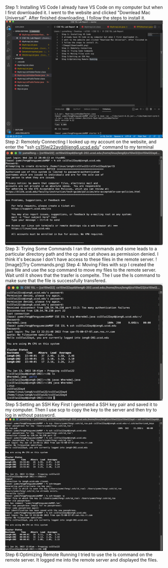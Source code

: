Step 1: Installing VS Code 
I already have VS Code on my computer but when I first downloaded it. 
I went to the website and clicked "Downlead Mac Universal". After finished downloading,
I follow the steps to install it. 
![Image](DownloadVS.png)
Step 2: Remotely Connecting
I looked up my account on the website, and enter the "ssh cs15lwi22ayd@ieng6.ucsd.edu" command to my terminal 
![Image](RemoteConnection.png)
Step 3: Trying Some Commands
I ran the commands and some leads to a particular directory path and the cp and cat shows as permission denied. I think it's because I don't have access to these files in the remote server. 
![Image](Try Commands.png)
Step 4: Moving Files with scp
I created the java file and use the scp command to move my files to the remote server. Wait until it shows that the trasfer is compelte. The I use the ls command to make sure that the file is successfully transfered. 
![Image](RunCommands.png)
Step 5:Setting an SSH Key
First I generated a SSH key pair and saved it to my computer. Then I use scp to copy the key to the server and then try to log in without password.  
![Image](ssh-keys.png)
Step 6:Optimizing Remote Running
I tried to use the ls command on the remote server. It logged me into the remote server and displayed the files. 
